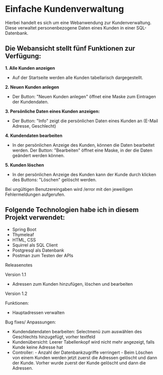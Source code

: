# Einfache Kundenverwaltung

Hierbei handelt es sich um eine Webanwendung zur Kundenverwaltung.
Diese verwaltet personenbezogene Daten eines Kunden in einer SQL-Datenbank. 

## Die Webansicht stellt fünf Funktionen zur Verfügung:

**1. Alle Kunden anzeigen**
- Auf der Startseite werden alle Kunden tabellarisch dargegestellt.

**2. Neuen Kunden anlegen**
- Der Button: "Neuen Kunden anlegen" öffnet eine Maske zum Eintragen der Kundendaten.
	
**3. Persönliche Daten eines Kunden anzeigen:**
- Der Button: "Info" zeigt die persönlichen Daten eines Kunden an (E-Mail Adresse, Geschlecht)

**4. Kundendaten bearbeiten** 
- In der persönlichen Anzeige des Kunden, können die Daten bearbeitet werden. Der Button: "Bearbeiten" öffnet eine Maske, in der die Daten geändert werden können.

**5. Kunden löschen**
- In der persönlichen Anzeige des Kunden kann der Kunde durch klicken des Buttons: "Löschen" gelöscht werden.

Bei ungültigen Benutzereingaben wird /error mit den jeweiligen Fehlermeldungen aufgerufen.

## Folgende Technologien habe ich in diesem Projekt verwendet:

- Spring Boot
- Thymeleaf
- HTML, CSS
- Squirrel als SQL Client
- Postgresql als Datenbank
- Postman zum Testen der APIs

Releasenotes

Version 1.1 

- Adressen zum Kunden hinzufügen, löschen und bearbeiten


Version 1.2

Funktionen:
- Hauptadressen verwalten


Bug fixes/ Anpassungen:

- Kundendatendaten bearbeiten: Selectmenü zum auswählen des Geschlechts hinzugefügt, vorher textfeld
- Kundenübersicht: Leerer Tabellenkopf wird nicht mehr angezeigt, falls Kunde keine Adresse hat
- Controller: - Anzahl der Datenbankzugriffe verringert
		  - Beim Löschen von einem Kunden werden jetzt zuerst die Adressen gelöscht und dann der Kunde.
		    Vorher wurde zuerst der Kunde gelöscht und dann die Adressen.

